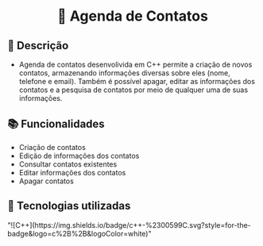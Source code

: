 <h1 align="center">📒 Agenda de Contatos</h1>

## :memo: Descrição
*  Agenda de contatos desenvolivida em C++ permite a criação de novos contatos, armazenando informações diversas sobre eles (nome, telefone e email). Também é possível apagar, editar as informações dos contatos e a pesquisa de contatos por meio de qualquer uma de suas informações. 
## :books: Funcionalidades
* Criação de contatos
* Edição de informações dos contatos
* Consultar contatos existentes
* Editar informações dos contatos
* Apagar contatos

## :wrench: Tecnologias utilizadas

<div>
"![C++](https://img.shields.io/badge/c++-%2300599C.svg?style=for-the-badge&logo=c%2B%2B&logoColor=white)"
<div>

